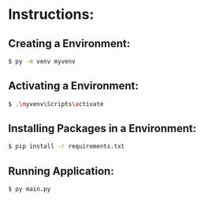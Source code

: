 # Instructions:
## Creating a Environment:
```bash
$ py -m venv myvenv
```
## Activating a Environment:
```bash
$ .\myvenv\Scripts\activate
```
## Installing Packages in a Environment:
```bash
$ pip install -r requirements.txt
```
## Running Application:
```bash
$ py main.py
```